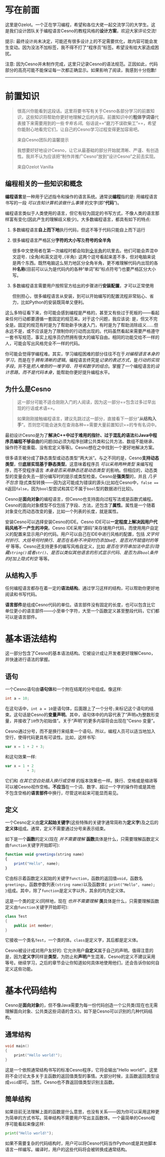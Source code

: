 写在前面
================

这里是Ozelot。一个正在学习编程，希望和各位大佬一起交流学习的大学生。这是我们设计团队关于编程语言Cesno的教程风格的**设计方案**，欢迎大家评论交流!

提示: 最终设计尚未决定，可能还有很多设计上的不足需要优化，故内容可能会发生变动。因为没法不加标签，我不得不打了“程序员”标签。希望没有给大家造成困扰。

注意: 因为Cesno并未制作完成，这里只记录Cesno的语法规范。正因如此，代码部分的高亮可能不能保证每一次都正确显示。如果影响了阅读，我感到十分抱歉!

----

# 前置知识

> 很高兴你能看到这段话。这里将要书写有关于Cesno各部分学习的前置知识，这些知识将帮助你更好地理解之后的内容。前置知识中的**粗体字词语**代表接下来需要用到的一些*专有名词*。俗话说==“磨刀不误砍柴工”==，希望你能耐心地看完它们，让自己的Cesno学习过程变得更加容易吧。
>
> 来自Cesno团队的温馨提示

> 我想要好好地设计Cesno，让它从最基础的部分开始就清晰、严谨、有创造性。我并不认为应该把“制作并推广Cesno”放到“设计Cesno”之前去实现。
>
> 来自Ozelot Vanilla

## 编程相关的一些知识和概念

**编程语言**是一种用于记述指令和操作的语言系统。通常说**编程**指的是: 用编程语言书写的一段 *可以告知计算机该做什么事情* 的文字(即“**代码**”)。

编程语言类似于人类使用的语言，但它有较为固定的书写方式，不像人类的语言那样富有变化(因此产生的理解歧义极少)。大多数编程语言，都具有如下的特点:

1. 多数编程语言**自上而下地**执行代码，但这不等于代码只能自上而下运行

2. 很多编程语言严格区分**字符的大小写**及**符号的全半角**

   很多中文使用者在第一次编程时都会陷到[全半角](https://zh.wikipedia.org/wiki/%E5%85%A8%E5%BD%A2%E5%92%8C%E5%8D%8A%E5%BD%A2)的坑里去。他们可能会弄混中文逗号`，`(全角)和英文逗号`,`(半角): 这两个逗号看起来差不多，但对电脑来说是两个东西。既然电脑这么努力地区分全角半角，更不难理解代码内出现的各种**名称**(目前可以认为是代码内的各种“单词”和“标点符号”)也要严格区分大小写。

3. 多数编程语言需要用户按照官方给出的步骤进行**安装配置**，才可以正常使用

   但别担心，很多编程语言从安装，到可以开始编写的配置流程非常贴心、省力，比如Python的安装既简单又便利。

这么多特征看下来，你可能会感到编程是严格的，甚至又有些过于死板的——看起来任何行动都要遵循一套固定的规范来。对于这个问题，我应该说: 是，但又不完全是。固定的规范有时是为了帮助新手快速入门，有时是为了帮助消除歧义……但永远不是，或不应该是为了限制你的行动而出现的。代码虽然看起来需要严格遵守一套书写规范，事实上程序员仍然拥有很大的编写自由。相同的功能交给不一样的人，可能会写出风格完全不一样的代码。

你可能会觉得学编程难。其实，学习编程困难的部分往往不在于*对编程语言本身的学习*，而是在于*拥有清晰的逻辑*。编程语言终究是*记录的表述方式*，是*行动的实现手段*，并不是*把人难倒的一堆字母、符号和数字的组合*。掌握了一个编程语言的*设计思路*，*而不是代码本身*，能帮助你更好提升编程水平。

## 为什么是Cesno

> 这一部分可能不适合刚刚入门的人阅读，因为这一部分==包含过多过早出现的行话或术语==。
>
> 如果刚刚接触编程语言，建议先跳过这一部分，直接看下一部分“**从结构入手**”。否则您可能会迷失在查询各种==需要大量前置知识==的专有名词中。

最初设计Cesno是为了**解决C++中过于难用的指针、过于混乱的语法**和**Java中程序员编程不够自由**的问题(如必须为程序创建公共类和公共方法、数组不能继承、操作符不能重载、没有宏定义等等)。Cesno想在之中找到一个更好地解决方案。

很多语言被分成了静态类型或动态类型“两大派”。与之不同的是，Cesno**支持动态类型**，但**底层实现基于静态类型**。这意味着程序员 *可以采用两种类型* 来编写程序，而不受程序语言 *本身是否采用静态还是动态类型* 的影响。但相应的，动态类型的变量会失去一部分编写时的提示或类型检查。Cesno是**强类型**的，并且 *几乎不包含* 隐式类型转换——因为这可能成为错误的源头(比如在Cesno中，`false == 0`返回`false`，因为`bool`型尝试和其它不属于`bool`型的数据进行比较)。

Cesno是**面向对象**的编程语言，但Cesno也支持面向过程写法或是函数式编程。Cesno的面向对象模型不仅包括了字段、方法，还包含了**属性**。属性是一个随着对象变化而动态改变的量，比如一个列表的长度，就是属性。

安装Cesno可以选择安装Cesno的IDE。Cesno IDE可以**一定程度上解决因用户代码风格不一产生的冲突**。Cesno IDE采用“源码”来存储用户代码，而使用用户自定义的配置来显示用户的代码。用户可以自己在IDE中进行风格的配置，包括 *文字何时折行*、*大括号何时换行*、*是否在名称不冲突时仍添加self*、*是否对齐赋值时的等号* 等等。Cesno还支持更多的编写风格自定义，比如 *是否在字符串加法中显示/隐藏`string()`或者`str()`*、*是否以类似其他语言的形式显示代码*、*是否为非`bool`条件的if加上隐式判空* 等等。

## 从结构入手

任何编程语言都存在着一定的**语法结构**。通过学习这样的结构，可以帮助你更好地阅读和书写代码。

**语言部件**是组成Cesno代码的单位。语言部件没有固定的长度，也可以包含比它单位更小的语言部件——小至单个字符，大至一个函数定义甚至整段代码，它们都可以是语言部件。



基本语法结构
================

这一部分包含了Cesno的基本语法结构。它被设计成让开发者更好理解Cesno，并快速进行语法的掌握。


语句
----------------

一个Cesno语句由**语句体**和一个附在结尾的分号组成。像这样:

```c++
int a = 10;
```

在这句话中，`int a = 10`是语句体，后面跟上了一个分号`;`来标记这个语句的结束。这句话是Cesno的**变量声明**。其中，语句体中的内容代表了“声明`a`为整数形变量，并接收了`10`作为初始值”。关于“声明”的更多内容将会出现在“Cesno 变量”。

Cesno通过分号，而不是换行来结束一个语句。所以，编程人员可以适当地加入空行，使得代码更具有可读性。比如，这样书写:

```typescript
var x = 1 + 2 + 3;
```

和这句效果一样:

```typescript
var x = 1 + 2
          + 3;
```

它们和 *在其它空白处插入换行或空格* 的版本效果也一样。换行、空格或是缩进等可以被Cesno视作空格。**不应当**在一个词、数字、超过一个字的操作符或是其他不包含空格的**语言部件**中换行，尽管这听起来可能显而易见。

定义
----------------

一个Cesno定义由**定义起始关键字**(这些特殊的关键字通常简称为**定义字**)及之后的**定义体**组成。通常，定义不需要通过分号来表示结束。

如下是一个**函数**的定义(现在 *并不需要理解* **函数**具体是什么，只需要理解函数定义由`function`关键字开始即可):

```ts
function void greetings(string name)
{
    print("Hello", name);
}
```

它由标示着函数定义起始的关键字`function`，函数的返回值`void`，函数名`greetings`，函数参数列表`(string name)`以及函数体`{ print("Hello", name); }`组成。其中，除了`function`是定义字以外，其余的均为定义体。

这是一个类的定义(同样地，现在 *也并不需要理解* **类**具体是什么，只需要理解函数定义由`function`关键字开始即可):

```c++
class Test
{
    public int member;
}
```

它接收一个类名`Test`，一个类的体。`class`是定义字，其后都是定义体。

Cesno被设计成对用户友好的: 它允许用户**自定义**属于自己的声明。值得注意的是，因为**定义字**同样是**类型**，为防止和**声明**产生混淆，Cesno的定义不建议采用等号。继续学习，之后的章节会让你知道如何具体地使用他们，还会告诉你如何自定义这些功能。

基本代码结构
================

Cesno是**面向对象**的，但不像Java需要为每一份代码创造一个公共类(现在也无需理解面向对象、公共类这些词语的含义)。如下是Cesno可以识别的几种代码结构。

通常结构
----------------

```c++
void main()
{
    print("Hello world!");
}
```

这是一个依照通常结构书写的标准Cesno程序，它将会输出"Hello world!"。这里将不会讨论太多关于主函数的返回值类型的事情。大部分时候，主函数返回类型设成`void`即可。当然，Cesno也不靠返回值类型识别主函数。

简单结构
----------------

如果目前无法理解上面的函数是什么意思，也没有关系——因为你可以采用这种更为简单的方式书写。简单结构不需要用户写出主函数体。一个最简单的Cesno程序可能看起来像这样:

```python
print("Hello world!");
```

如果不需要复杂的代码结构时，用户可以将Cesno代码当作Python或是其他脚本语言一样编写。编译时，用户的这些代码将会被转换成通常结构。